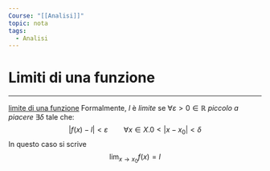 ```yaml
---
Course: "[[Analisi]]"
topic: nota
tags:
  - Analisi
---
```

# Limiti di una funzione
---
[limite di una funzione](https://it.m.wikipedia.org/wiki/Limite_di_una_funzione)
Formalmente, $l$ è _limite_ se $\forall \varepsilon>0 \in \mathbb{R}$ _piccolo a piacere_ $\exists \delta$ tale che: $$|f(x)-l|<\varepsilon \ \ \ \ \ \ \ \ \forall   x \in  X . 0 <|x-x_{0}| < \delta$$In questo caso si scrive $$\lim_{ x \to x_{0} } f(x)=l $$